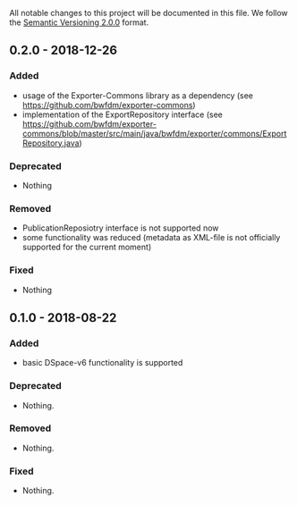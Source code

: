 All notable changes to this project will be documented in this file.
We follow the [Semantic Versioning 2.0.0](http://semver.org/) format.




## 0.2.0 - 2018-12-26

### Added
- usage of the Exporter-Commons library as a dependency (see https://github.com/bwfdm/exporter-commons)
- implementation of the ExportRepository interface (see https://github.com/bwfdm/exporter-commons/blob/master/src/main/java/bwfdm/exporter/commons/ExportRepository.java)

### Deprecated
- Nothing

### Removed
- PublicationReposiotry interface is not supported now
- some functionality was reduced (metadata as XML-file is not officially supported for the current moment)

### Fixed
- Nothing  




## 0.1.0 - 2018-08-22

### Added
- basic DSpace-v6 functionality is supported

### Deprecated
- Nothing.

### Removed
- Nothing.

### Fixed
- Nothing.
